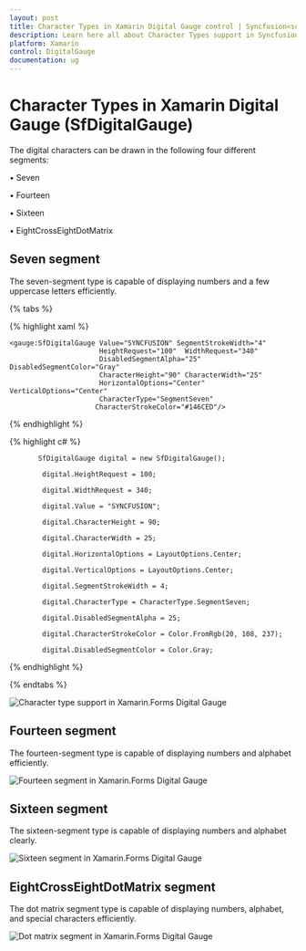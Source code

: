 ```yaml
---
layout: post
title: Character Types in Xamarin Digital Gauge control | Syncfusion<sup>&reg;</sup>
description: Learn here all about Character Types support in Syncfusion<sup>&reg;</sup> Xamarin Digital Gauge (SfDigitalGauge) control and more.
platform: Xamarin
control: DigitalGauge
documentation: ug
---
```


# Character Types in Xamarin Digital Gauge (SfDigitalGauge)

The digital characters can be drawn in the following four different segments:

•	Seven

•	Fourteen

•	Sixteen

•	EightCrossEightDotMatrix

## Seven segment

The seven-segment type is capable of displaying numbers and a few uppercase letters efficiently.

{% tabs %}

{% highlight xaml %}

    <gauge:SfDigitalGauge Value="SYNCFUSION" SegmentStrokeWidth="4" 
                          HeightRequest="100"  WidthRequest="340"
                          DisabledSegmentAlpha="25" DisabledSegmentColor="Gray"
                          CharacterHeight="90" CharacterWidth="25" 
                          HorizontalOptions="Center" VerticalOptions="Center"
                          CharacterType="SegmentSeven" 
                         CharacterStrokeColor="#146CED"/>

{% endhighlight %}

{% highlight c# %}

           SfDigitalGauge digital = new SfDigitalGauge();

            digital.HeightRequest = 100;

            digital.WidthRequest = 340;

            digital.Value = "SYNCFUSION";

            digital.CharacterHeight = 90;

            digital.CharacterWidth = 25;

            digital.HorizontalOptions = LayoutOptions.Center;

            digital.VerticalOptions = LayoutOptions.Center;

            digital.SegmentStrokeWidth = 4;

            digital.CharacterType = CharacterType.SegmentSeven;

            digital.DisabledSegmentAlpha = 25;

            digital.CharacterStrokeColor = Color.FromRgb(20, 108, 237);

            digital.DisabledSegmentColor = Color.Gray;

{% endhighlight %}

{% endtabs %}

![Character type support in Xamarin.Forms Digital Gauge](CharacterTypes_images/CharacterTypes_img1.png)

## Fourteen segment

The fourteen-segment type is capable of displaying numbers and alphabet efficiently.

![Fourteen segment in Xamarin.Forms Digital Gauge](CharacterTypes_images/CharacterTypes_img2.png)

## Sixteen segment

The sixteen-segment type is capable of displaying numbers and alphabet clearly.

![Sixteen segment in Xamarin.Forms Digital Gauge](CharacterTypes_images/CharacterTypes_img3.png)

## EightCrossEightDotMatrix segment

The dot matrix segment type is capable of displaying numbers, alphabet, and special characters efficiently.

![Dot matrix segment in Xamarin.Forms Digital Gauge](CharacterTypes_images/CharacterTypes_img4.png)
